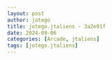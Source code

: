 ```yaml
---
layout: post
author: jotego
title: jotego.jtaliens - 3a2e91f
date: 2024-09-06
categories: [Arcade, jtaliens]
tags: [jotego.jtaliens]
---
```


